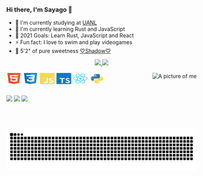 ### Hi there, I'm Sayago 👋

- 🔭 I'm currently studying at [UANL](https://www.uanl.mx)
- 🌱 I'm currently learning Rust and JavaScript
- 🥅 2021 Goals: Learn Rust, JavaScript and React
- ⚡ Fun fact: I love to swim and play videogames
- 👧 5'2" of pure sweetness [♡Shadow♡](https://github.com/ShadowFaxumu)

<div align="center">
  <a href="https://github.com/sayagodev">
  <img height="180em" src="https://github-readme-stats.vercel.app/api?username=sayagodev&show_icons=true&theme=gruvbox&include_all_commits=true&count_private=true"/>
  <img height="180em" src="https://github-readme-stats.vercel.app/api/top-langs/?username=sayagodev&layout=compact&langs_count=7&theme=gruvbox"/>
  </a>
</div>
  
<div style="display: inline_block"><br>
  <img align="center" alt="HTML icon" height="30" width="40" src="https://raw.githubusercontent.com/devicons/devicon/master/icons/html5/html5-original.svg">
  <img align="center" alt="CSS icon" height="30" width="40" src="https://raw.githubusercontent.com/devicons/devicon/master/icons/css3/css3-original.svg">           <img align="center" alt="JavaScript icon" height="30" width="40" src="https://raw.githubusercontent.com/devicons/devicon/master/icons/javascript/javascript-plain.svg">
  <img align="center" alt="TypeScript icon" height="30" width="40" src="https://raw.githubusercontent.com/devicons/devicon/master/icons/typescript/typescript-plain.svg">
  <img align="center" alt="Reactjs icon" height="30" width="40" src="https://raw.githubusercontent.com/devicons/devicon/master/icons/react/react-original.svg">
  <img align="center" alt="Python icon" height="30" width="40" src="https://raw.githubusercontent.com/devicons/devicon/master/icons/python/python-original.svg">
  <img align="right" alt="A picture of me" height="150" src="https://i.imgur.com/Eu2SL9i.png">
</div>

## 

<div> 
  <a href="https://instagram.com/s4y4g0" target="_blank"><img src="https://img.shields.io/badge/-Instagram-%23563d7c?style=for-the-badge&logo=instagram&logoColor=white" target="_blank"></a>
  <a href = "mailto:sayagomain@gmail.com"><img src="https://img.shields.io/badge/-Gmail-%23282828?style=for-the-badge&logo=gmail&logoColor=white" target="_blank"></a>
  <a href="https://www.linkedin.com/in/ángel-saúl-sáyago-leiba-353321211" target="_blank"><img src="https://img.shields.io/badge/-LinkedIn-%230077B5?style=for-the-badge&logo=linkedin&logoColor=white" target="_blank"></a> 
  
  ![Snake animation](https://github.com/SayagoDev/sayagodev/blob/output/github-contribution-grid-snake.svg)
</div>
